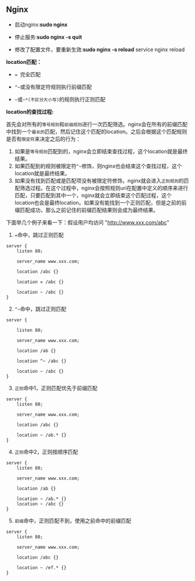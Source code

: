 ## Nginx

- 启动nginx:**sudo nginx**

- 停止服务:**sudo nginx -s quit**

- 修改了配置文件，要重新生效:**sudo nginx -s reload** service nginx reload

**location匹配：**

* `= `完全匹配
* `^~`或没有限定符规则执行前缀匹配

* `~`或`~*(不区分大小写)`的规则执行正则匹配

**location的查找过程:**

  首先会对所有的`等号规则`和`前缀规则`进行一次匹配筛选。nginx会在所有的前缀匹配中找到一个`最长的`匹配，然后记住这个匹配的location。之后会根据这个匹配规则是否有`限定符`来决定之后的行为：

  1. 如果是`等号规则`匹配到的，nginx会立即结束查找过程，这个location就是最终结果。
  2. 如果匹配到的规则被限定符`^~`修饰，则nginx也会结束这个查找过程，这个location就是最终结果。
  3. 如果没有找到匹配或是匹配项没有被限定符修饰，nginx就会进入`正则规则`的匹配筛选过程。在这个过程中，nginx会按照规则uri在配置中定义的顺序来进行匹配，只要匹配到其中一个，nginx就会立即结束这个匹配过程，这个location也会是最终location。如果没有能找到一个正则匹配，但是之前的前缀匹配成功，那么之前记住的前缀匹配结果则会成为最终结果。

下面举几个例子来看一下：假设用户均访问 "http://www.xxx.com/abc"

 1. `=`命中，跳过正则匹配

```
server {
    listen 80;

    server_name www.xxx.com;

    location /abc {}

    location = /abc {}

    location ~ /abc {}
}
```

 2. `^~`命中，跳过正则匹配

```
server {

    listen 80;

    server_name www.xxx.com;

    location /ab {}

    location ^~ /abc {}

    location ~ /abc {}
}
```

 3. `正则`命中1，正则匹配优先于前缀匹配
```
server {
    listen 80;

    server_name www.xxx.com;
    
    location /abc {}
    
    location ~ /ab.* {}
}
```

 4. `正则`命中2，正则按顺序匹配

```
server {
    listen 80;

    server_name www.xxx.com;
    
    location /ab {}
    
    location ~ /ab.* {}
    location ~ /abc {}
}
```

 5. `前缀`命中，正则匹配不到，使用之前命中的前缀匹配

```
server {
    listen 80;

    server_name www.xxx.com;
    
    location /abc {}
    
    location ~ /ef.* {}
}
```